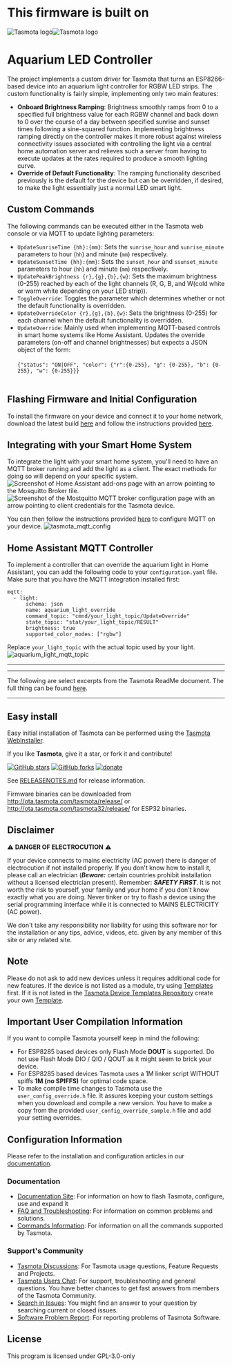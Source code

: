 # This firmware is built on
![Tasmota logo](/tools/logo/TASMOTA_FullLogo_Vector.svg#gh-light-mode-only)![Tasmota logo](/tools/logo/TASMOTA_FullLogo_Vector_White.svg#gh-dark-mode-only)

# Aquarium LED Controller
The project implements a custom driver for Tasmota that turns an ESP8266-based device into an aquarium light controller for RGBW LED strips. The custom functionality is fairly simple, implementing only two main features:
- **Onboard Brightness Ramping**: Brightness smoothly ramps from 0 to a specified full brightness value for each RGBW channel and back down to 0 over the course of a day between specified sunrise and sunset times following a sine-squared function. Implementing brightness ramping directly on the controller makes it more robust against wireless connectivity issues associated with controlling the light via a central home automation server and relieves such a server from having to execute updates at the rates required to produce a smooth lighting curve.
- **Override of Default Functionality**: The ramping functionality described previously is the default for the device but can be overridden, if desired, to make the light essentially just a normal LED smart light.

## Custom Commands
The following commands can be executed either in the Tasmota web console or via MQTT to update lighting parameters:
- `UpdateSunriseTime {hh}:{mm}`: Sets the `sunrise_hour` and `sunrise_minute` parameters to hour (`hh`) and minute (`mm`) respectively.
- `UpdateSunsetTime {hh}:{mm}`: Sets the `sunset_hour` and `ssunset_minute` parameters to hour (`hh`) and minute (`mm`) respectively.
- `UpdatePeakBrightness {r},{g},{b},{w}`: Sets the maximum brightness (0-255) reached by each of the light channels (R, G, B, and W(cold white or warm white depending on your LED strip)).
- `ToggleOverride`: Toggles the parameter which determines whether or not the default functionality is overridden.
- `UpdateOverrideColor {r},{g},{b},{w}`: Sets the brightness (0-255) for each channel when the default functionality is overridden.
- `UpdateOverride`: Mainly used when implementing MQTT-based controls in smart home systems like Home Assistant. Updates the override parameters (on-off and channel brightnesses) but expects a JSON object of the form: <br></br> `{"status": "ON|OFF", "color": {"r":{0-255}, "g": {0-255}, "b": {0-255}, "w": {0-255}}}` <br></br>

## Flashing Firmware and Initial Configuration
To install the firmware on your device and connect it to your home network, download the latest build [here](https://github.com/dwight9339/aquarium_light_led_controller/releases) and follow the instructions provided [here](https://tasmota.github.io/docs/Getting-Started/).

## Integrating with your Smart Home System
To integrate the light with your smart home system, you'll need to have an MQTT broker running and add the light as a client. The exact methods for doing so will depend on your specific system.
![Screenshot of Home Assistant add-ons page with an arrow pointing to the Mosquitto Broker tile.](https://github.com/user-attachments/assets/d68be58b-328d-40b1-980d-a2a4f4c0e39b)
![Screenshot of the Mostquitto MQTT broker configuration page with an arrow pointing to client credentials for the Tasmota device.](https://github.com/user-attachments/assets/d8e6db05-7a5b-4356-97e2-2a2acfdb1aee)

You can then follow the instructions provided [here](https://tasmota.github.io/docs/MQTT/#configure-mqtt-using-webui) to configure MQTT on your device.
![tasmota_mqtt_config](https://github.com/user-attachments/assets/8d867807-e168-4539-9161-3d3d9392623e)

## Home Assistant MQTT Controller

To implement a controller that can override the aquarium light in Home Assistant, you can add the following code to your `configuration.yaml` file. Make sure that you have the MQTT integration installed first:
```
mqtt:
  - light:
      schema: json
      name: aquarium_light_override
      command_topic: "cmnd/your_light_topic/UpdateOverride"
      state_topic: "stat/your_light_topic/RESULT"
      brightness: true
      supported_color_modes: ["rgbw"]
```

Replace `your_light_topic` with the actual topic used by your light.
![aquarium_light_mqtt_topic](https://github.com/user-attachments/assets/d8832239-3033-4fbf-b2f8-093f7993543b)

<hr></hr>
<hr></hr>

The following are select excerpts from the Tasmota ReadMe document. The full thing can be found [here](https://github.com/arendst/Tasmota/blob/development/README.md).

<hr></hr>

## Easy install

Easy initial installation of Tasmota can be performed using the [Tasmota WebInstaller](https://tasmota.github.io/install/).

If you like **Tasmota**, give it a star, or fork it and contribute!

[![GitHub stars](https://img.shields.io/github/stars/arendst/Tasmota.svg?style=social&label=Star)](https://github.com/arendst/Tasmota/stargazers)
[![GitHub forks](https://img.shields.io/github/forks/arendst/Tasmota.svg?style=social&label=Fork)](https://github.com/arendst/Tasmota/network)
[![donate](https://img.shields.io/badge/donate-PayPal-blue.svg)](https://paypal.me/tasmota)

See [RELEASENOTES.md](https://github.com/arendst/Tasmota/blob/master/RELEASENOTES.md) for release information.

Firmware binaries can be downloaded from http://ota.tasmota.com/tasmota/release/ or http://ota.tasmota.com/tasmota32/release/ for ESP32 binaries.

## Disclaimer

:warning: **DANGER OF ELECTROCUTION** :warning:

If your device connects to mains electricity (AC power) there is danger of electrocution if not installed properly. If you don't know how to install it, please call an electrician (***Beware:*** certain countries prohibit installation without a licensed electrician present). Remember: _**SAFETY FIRST**_. It is not worth the risk to yourself, your family and your home if you don't know exactly what you are doing. Never tinker or try to flash a device using the serial programming interface while it is connected to MAINS ELECTRICITY (AC power).

We don't take any responsibility nor liability for using this software nor for the installation or any tips, advice, videos, etc. given by any member of this site or any related site.

## Note

Please do not ask to add new devices unless it requires additional code for new features. If the device is not listed as a module, try using [Templates](https://tasmota.github.io/docs/Templates) first. If it is not listed in the [Tasmota Device Templates Repository](http://templates.blakadder.com) create your own [Template](https://tasmota.github.io/docs/Templates#creating-your-template).

## Important User Compilation Information
If you want to compile Tasmota yourself keep in mind the following:

- For ESP8285 based devices only Flash Mode **DOUT** is supported. Do not use Flash Mode DIO / QIO / QOUT as it might seem to brick your device.
- For ESP8285 based devices Tasmota uses a 1M linker script WITHOUT spiffs **1M (no SPIFFS)** for optimal code space.
- To make compile time changes to Tasmota use the `user_config_override.h` file. It assures keeping your custom settings when you download and compile a new version. You have to make a copy from the provided `user_config_override_sample.h` file and add your setting overrides.

## Configuration Information

Please refer to the installation and configuration articles in our [documentation](https://tasmota.github.io/docs).

### Documentation

* [Documentation Site](https://tasmota.github.io/docs): For information on how to flash Tasmota, configure, use and expand it
* [FAQ and Troubleshooting](https://tasmota.github.io/docs/FAQ/): For information on common problems and solutions.
* [Commands Information](https://tasmota.github.io/docs/Commands): For information on all the commands supported by Tasmota.

### Support's Community

* [Tasmota Discussions](https://github.com/arendst/Tasmota/discussions): For Tasmota usage questions, Feature Requests and Projects.
* [Tasmota Users Chat](https://discord.gg/Ks2Kzd4): For support, troubleshooting and general questions. You have better chances to get fast answers from members of the Tasmota Community.
* [Search in Issues](https://github.com/arendst/Tasmota/issues): You might find an answer to your question by searching current or closed issues.
* [Software Problem Report](https://github.com/arendst/Tasmota/issues/new?template=Bug_report.md): For reporting problems of Tasmota Software.

## License

This program is licensed under GPL-3.0-only
